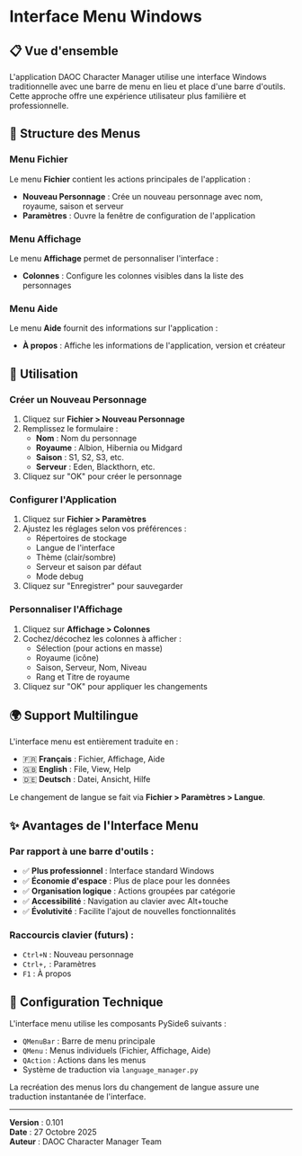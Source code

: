 # Interface Menu Windows

## 📋 Vue d'ensemble

L'application DAOC Character Manager utilise une interface Windows traditionnelle avec une barre de menu en lieu et place d'une barre d'outils. Cette approche offre une expérience utilisateur plus familière et professionnelle.

## 🎯 Structure des Menus

### Menu Fichier

Le menu **Fichier** contient les actions principales de l'application :

- **Nouveau Personnage** : Crée un nouveau personnage avec nom, royaume, saison et serveur
- **Paramètres** : Ouvre la fenêtre de configuration de l'application

### Menu Affichage

Le menu **Affichage** permet de personnaliser l'interface :

- **Colonnes** : Configure les colonnes visibles dans la liste des personnages

### Menu Aide

Le menu **Aide** fournit des informations sur l'application :

- **À propos** : Affiche les informations de l'application, version et créateur

## 🚀 Utilisation

### Créer un Nouveau Personnage

1. Cliquez sur **Fichier > Nouveau Personnage**
2. Remplissez le formulaire :
   - **Nom** : Nom du personnage
   - **Royaume** : Albion, Hibernia ou Midgard
   - **Saison** : S1, S2, S3, etc.
   - **Serveur** : Eden, Blackthorn, etc.
3. Cliquez sur "OK" pour créer le personnage

### Configurer l'Application

1. Cliquez sur **Fichier > Paramètres**
2. Ajustez les réglages selon vos préférences :
   - Répertoires de stockage
   - Langue de l'interface
   - Thème (clair/sombre)
   - Serveur et saison par défaut
   - Mode debug
3. Cliquez sur "Enregistrer" pour sauvegarder

### Personnaliser l'Affichage

1. Cliquez sur **Affichage > Colonnes**
2. Cochez/décochez les colonnes à afficher :
   - Sélection (pour actions en masse)
   - Royaume (icône)
   - Saison, Serveur, Nom, Niveau
   - Rang et Titre de royaume
3. Cliquez sur "OK" pour appliquer les changements

## 🌍 Support Multilingue

L'interface menu est entièrement traduite en :
- 🇫🇷 **Français** : Fichier, Affichage, Aide
- 🇬🇧 **English** : File, View, Help  
- 🇩🇪 **Deutsch** : Datei, Ansicht, Hilfe

Le changement de langue se fait via **Fichier > Paramètres > Langue**.

## ✨ Avantages de l'Interface Menu

### Par rapport à une barre d'outils :

- ✅ **Plus professionnel** : Interface standard Windows
- ✅ **Économie d'espace** : Plus de place pour les données
- ✅ **Organisation logique** : Actions groupées par catégorie
- ✅ **Accessibilité** : Navigation au clavier avec Alt+touche
- ✅ **Évolutivité** : Facilite l'ajout de nouvelles fonctionnalités

### Raccourcis clavier (futurs) :
- `Ctrl+N` : Nouveau personnage
- `Ctrl+,` : Paramètres
- `F1` : À propos

## 🔧 Configuration Technique

L'interface menu utilise les composants PySide6 suivants :
- `QMenuBar` : Barre de menu principale
- `QMenu` : Menus individuels (Fichier, Affichage, Aide)
- `QAction` : Actions dans les menus
- Système de traduction via `language_manager.py`

La recréation des menus lors du changement de langue assure une traduction instantanée de l'interface.

---

**Version** : 0.101  
**Date** : 27 Octobre 2025  
**Auteur** : DAOC Character Manager Team